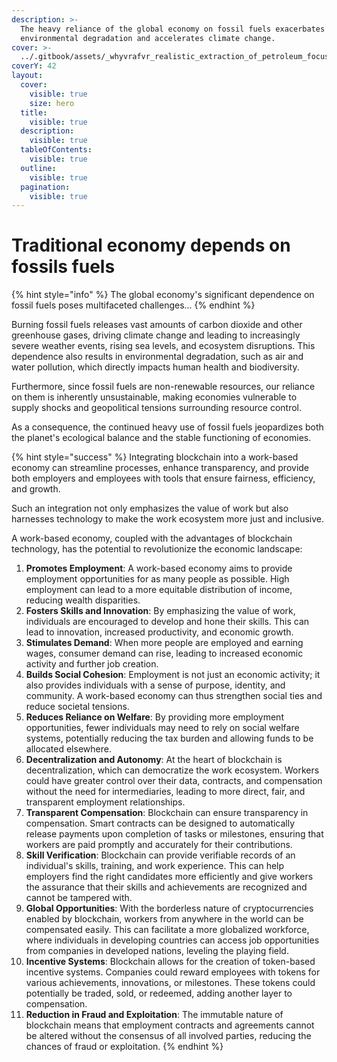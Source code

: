 ```yaml
---
description: >-
  The heavy reliance of the global economy on fossil fuels exacerbates
  environmental degradation and accelerates climate change.
cover: >-
  ../.gitbook/assets/_whyvrafvr_realistic_extraction_of_petroleum_focus_on_pumps_oil_35f32604-e4d0-4b75-a7f7-b178994e3951.png
coverY: 42
layout:
  cover:
    visible: true
    size: hero
  title:
    visible: true
  description:
    visible: true
  tableOfContents:
    visible: true
  outline:
    visible: true
  pagination:
    visible: true
---
```


# Traditional economy depends on fossils fuels

{% hint style="info" %}
The global economy's significant dependence on fossil fuels poses multifaceted challenges...
{% endhint %}

Burning fossil fuels releases vast amounts of carbon dioxide and other greenhouse gases, driving climate change and leading to increasingly severe weather events, rising sea levels, and ecosystem disruptions. This dependence also results in environmental degradation, such as air and water pollution, which directly impacts human health and biodiversity.

Furthermore, since fossil fuels are non-renewable resources, our reliance on them is inherently unsustainable, making economies vulnerable to supply shocks and geopolitical tensions surrounding resource control.

As a consequence, the continued heavy use of fossil fuels jeopardizes both the planet's ecological balance and the stable functioning of economies.

{% hint style="success" %}
Integrating blockchain into a work-based economy can streamline processes, enhance transparency, and provide both employers and employees with tools that ensure fairness, efficiency, and growth.

Such an integration not only emphasizes the value of work but also harnesses technology to make the work ecosystem more just and inclusive.

A work-based economy, coupled with the advantages of blockchain technology, has the potential to revolutionize the economic landscape:

1. **Promotes Employment**: A work-based economy aims to provide employment opportunities for as many people as possible. High employment can lead to a more equitable distribution of income, reducing wealth disparities.
2. **Fosters Skills and Innovation**: By emphasizing the value of work, individuals are encouraged to develop and hone their skills. This can lead to innovation, increased productivity, and economic growth.
3. **Stimulates Demand**: When more people are employed and earning wages, consumer demand can rise, leading to increased economic activity and further job creation.
4. **Builds Social Cohesion**: Employment is not just an economic activity; it also provides individuals with a sense of purpose, identity, and community. A work-based economy can thus strengthen social ties and reduce societal tensions.
5. **Reduces Reliance on Welfare**: By providing more employment opportunities, fewer individuals may need to rely on social welfare systems, potentially reducing the tax burden and allowing funds to be allocated elsewhere.
6. **Decentralization and Autonomy**: At the heart of blockchain is decentralization, which can democratize the work ecosystem. Workers could have greater control over their data, contracts, and compensation without the need for intermediaries, leading to more direct, fair, and transparent employment relationships.
7. **Transparent Compensation**: Blockchain can ensure transparency in compensation. Smart contracts can be designed to automatically release payments upon completion of tasks or milestones, ensuring that workers are paid promptly and accurately for their contributions.
8. **Skill Verification**: Blockchain can provide verifiable records of an individual's skills, training, and work experience. This can help employers find the right candidates more efficiently and give workers the assurance that their skills and achievements are recognized and cannot be tampered with.
9. **Global Opportunities**: With the borderless nature of cryptocurrencies enabled by blockchain, workers from anywhere in the world can be compensated easily. This can facilitate a more globalized workforce, where individuals in developing countries can access job opportunities from companies in developed nations, leveling the playing field.
10. **Incentive Systems**: Blockchain allows for the creation of token-based incentive systems. Companies could reward employees with tokens for various achievements, innovations, or milestones. These tokens could potentially be traded, sold, or redeemed, adding another layer to compensation.
11. **Reduction in Fraud and Exploitation**: The immutable nature of blockchain means that employment contracts and agreements cannot be altered without the consensus of all involved parties, reducing the chances of fraud or exploitation.
{% endhint %}
